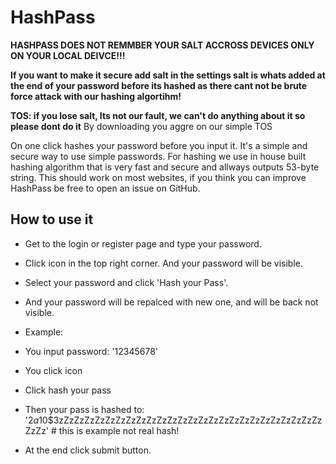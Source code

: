 # HashPass
**HASHPASS DOES NOT REMMBER YOUR SALT ACCROSS DEVICES ONLY ON YOUR LOCAL DEIVCE!!!**

**If you want to make it secure add salt in the settings salt is whats added at the end of your password before its hashed as there cant not be brute force attack with our hashing algortihm!**

**TOS: if you lose salt, Its not our fault, we can't do anything about it so please dont do it**
By downloading you aggre on our simple TOS

On one click hashes your password before you input it. It's a simple and secure way to use simple passwords.
For hashing we use in house built hashing algorithm that is very fast and secure and allways outputs 53-byte string.
This should work on most websites, if you think you can improve HashPass be free to open an issue on GitHub.
## How to use it

- Get to the login or register page and type your password.
- Click icon in the top right corner. And your password will be visible.
- Select your password and click 'Hash your Pass'.
- And your password will be repalced with new one, and will be back not visible.

- Example:
- You input password: '12345678'
- You click icon
- Click hash your pass
- Then your pass is hashed to: '$2a$10$3zZzZzZzZzZzZzZzZzZzZzZzZzZzZzZzZzZzZzZzZzZzZzZzZzZzZzZz' # this is example not real hash!
- At the end click submit button.

